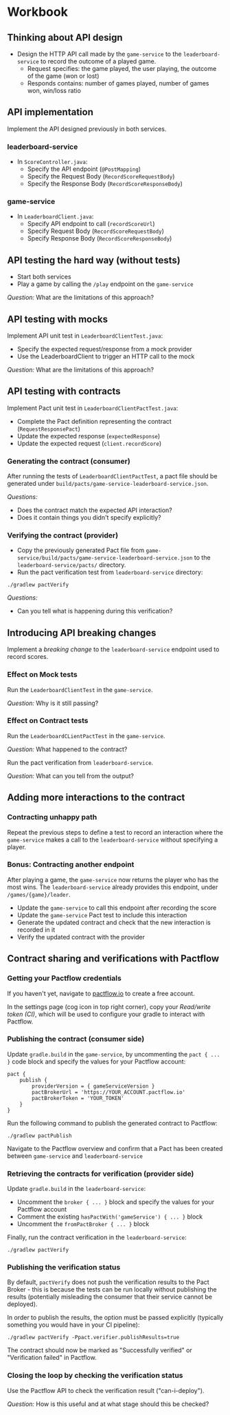 # Workbook

## Thinking about API design

* Design the HTTP API call made by the `game-service` to the `leaderboard-service` to record the outcome of a played game.
	- Request specifies: the game played, the user playing, the outcome of the game (won or lost)
	- Responds contains: number of games played, number of games won, win/loss ratio

## API implementation

Implement the API designed previously in both services.

### leaderboard-service

* In `ScoreController.java`:
	- Specify the API endpoint (`@PostMapping`)
	- Specify the Request Body (`RecordScoreRequestBody`)
	- Specify the Response Body (`RecordScoreResponseBody`)

### game-service

* In `LeaderboardClient.java`:
	- Specify API endpoint to call (`recordScoreUrl`)
	- Specify Request Body (`RecordScoreRequestBody`)
	- Specify Response Body (`RecordScoreResponseBody`)

## API testing the hard way (without tests)

* Start both services
* Play a game by calling the `/play` endpoint on the `game-service`

*Question:* What are the limitations of this approach?

## API testing with mocks

Implement API unit test in `LeaderboardClientTest.java`:
* Specify the expected request/response from a mock provider
* Use the LeaderboardClient to trigger an HTTP call to the mock

*Question:* What are the limitations of this approach?

## API testing with contracts

Implement Pact unit test in `LeaderboardClientPactTest.java`:
* Complete the Pact definition representing the contract (`RequestResponsePact`)
* Update the expected response (`expectedResponse`)
* Update the expected request (`client.recordScore`)

### Generating the contract (consumer)

After running the tests of `LeaderboardClientPactTest`, a pact file should be generated under `build/pacts/game-service-leaderboard-service.json`.

*Questions:*
* Does the contract match the expected API interaction?
* Does it contain things you didn't specify explicitly?

### Verifying the contract (provider)

* Copy the previously generated Pact file from `game-service/build/pacts/game-service-leaderboard-service.json` to the `leaderboard-service/pacts/` directory.
* Run the pact verification test from `leaderboard-service` directory:

```
./gradlew pactVerify
```

*Questions:*
* Can you tell what is happening during this verification?

## Introducing API breaking changes

Implement a _breaking change_ to the `leaderboard-service` endpoint used to record scores.

### Effect on Mock tests

Run the `LeaderboardClientTest` in the `game-service`.

*Question:* Why is it still passing?

### Effect on Contract tests

Run the `LeaderboardCLientPactTest` in the `game-service`.

*Question:* What happened to the contract?

Run the pact verification from `leaderboard-service`.

*Question:* What can you tell from the output?

## Adding more interactions to the contract

### Contracting unhappy path

Repeat the previous steps to define a test to record an interaction where the `game-service` makes a call to the `leaderboard-service` without specifying a player.

### Bonus: Contracting another endpoint

After playing a game, the `game-service` now returns the player who has the most wins. The `leaderboard-service` already provides this endpoint, under `/games/{game}/leader`.

* Update the `game-service` to call this endpoint after recording the score
* Update the `game-service` Pact test to include this interaction
* Generate the updated contract and check that the new interaction is recorded in it
* Verify the updated contract with the provider

## Contract sharing and verifications with Pactflow

### Getting your Pactflow credentials

If you haven't yet, navigate to [pactflow.io](https://pactflow.io/) to create a free account.

In the settings page (cog icon in top right corner), copy your _Read/write token (CI)_, which will be used to configure your gradle to interact with Pactflow.

### Publishing the contract (consumer side)

Update `gradle.build` in the `game-service`, by uncommenting the `pact { ... }` code block and specify the values for your Pactflow account:

```
pact {
    publish {
        providerVersion = { gameServiceVersion }
        pactBrokerUrl = 'https://YOUR_ACCOUNT.pactflow.io'
        pactBrokerToken = 'YOUR_TOKEN'
    }
}
```

Run the following command to publish the generated contract to Pactflow:

```
./gradlew pactPublish
```

Navigate to the Pactflow overview and confirm that a Pact has been created between `game-service` and `leaderboard-service`

### Retrieving the contracts for verification (provider side)

Update `gradle.build` in the `leaderboard-service`:
* Uncomment the `broker { ... }` block and specify the values for your Pactflow account
* Comment the existing `hasPactWith('gameService') { ... }` block
* Uncomment the `fromPactBroker { ... }` block

Finally, run the contract verification in the `leaderboard-service`:

```
./gradlew pactVerify
```

### Publishing the verification status

By default, `pactVerify` does not push the verification results to the Pact Broker - this is because the tests can be run locally without publishing the results (potentially misleading the consumer that their service cannot be deployed).

In order to publish the results, the option must be passed explicitly (typically something you would have in your CI pipeline):

```
./gradlew pactVerify -Ppact.verifier.publishResults=true 
```

The contract should now be marked as "Successfully verified" or "Verification failed" in Pactflow.

### Closing the loop by checking the verification status

Use the Pactflow API to check the verification result ("can-i-deploy").

*Question:* How is this useful and at what stage should this be checked?
